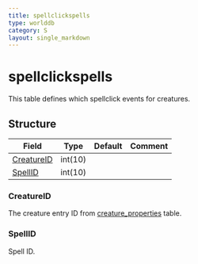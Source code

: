 ```yaml
---
title: spellclickspells
type: worlddb
category: S
layout: single_markdown
---
```


# spellclickspells
This table defines which spellclick events for creatures. 

## Structure

Field                                                                                | Type    | Default | Comment
------------------------------------------------------------------------------------ | ------- | ------- | -------
[CreatureID](#CreatureID)                                                            | int(10) |         |        
[SpellID](#SpellID)                                                                  | int(10) |         |        

### CreatureID

The creature entry ID from [creature_properties](/Wiki/database/world/creature_properties/ "Creature properties") table.

### SpellID

Spell ID.